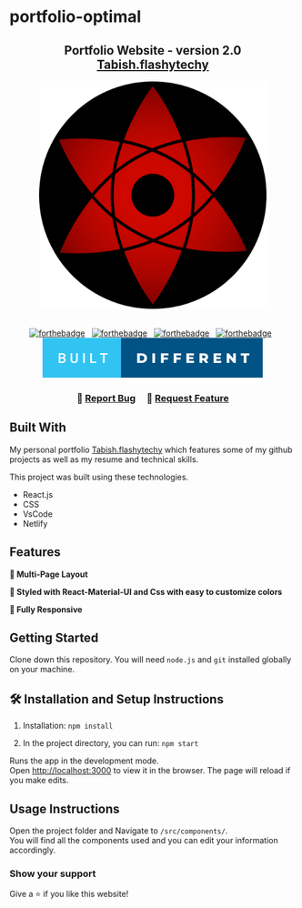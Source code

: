 # portfolio-optimal
<h2 align="center">
  Portfolio Website - version 2.0<br/>
  <a href="https://tabishflashytechy.netlify.app/" target="_blank">Tabish.flashytechy</a>
</h2>

<div align="center">
  <img alt="Demo" src="portfolio/src/Components/Media/Sharingan1.png" height='400' width='400'/>
</div>

<br/>

<center>

[![forthebadge](https://forthebadge.com/images/badges/uses-html.svg)](https://forthebadge.com) &nbsp;
[![forthebadge](https://forthebadge.com/images/badges/built-with-love.svg)](https://forthebadge.com) &nbsp;
[![forthebadge](https://forthebadge.com/images/badges/made-with-javascript.svg)](https://forthebadge.com) &nbsp;
[![forthebadge](https://forthebadge.com/images/badges/open-source.svg)](https://forthebadge.com) &nbsp;
<img alt="Demo" src="portfolio/src/Components/Media/built-different.svg"/> 
</center>

<h3 align="center">
    🔹
    <a href="">Report Bug</a> &nbsp; &nbsp;
    🔹
    <a href="">Request Feature</a>
</h3>

## Built With

My personal portfolio <a href = "https://tabishflashytechy.netlify.app/" target="_blank">Tabish.flashytechy</a> which features some of my github projects as well as my resume and technical skills.<br/>

This project was built using these technologies.

- React.js
- CSS
- VsCode
- Netlify

## Features

**📖 Multi-Page Layout**

**🎨 Styled with React-Material-UI and Css with easy to customize colors**

**📱 Fully Responsive**

## Getting Started

Clone down this repository. You will need `node.js` and `git` installed globally on your machine.

## 🛠 Installation and Setup Instructions

1. Installation: `npm install`

2. In the project directory, you can run: `npm start`

Runs the app in the development mode.\
Open [http://localhost:3000](http://localhost:3000) to view it in the browser.
The page will reload if you make edits.

## Usage Instructions

Open the project folder and Navigate to `/src/components/`. <br/>
You will find all the components used and you can edit your information accordingly.

### Show your support

Give a ⭐ if you like this website!